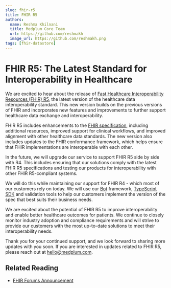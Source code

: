 ```yaml
---
slug: fhir-r5
title: FHIR R5
authors:
  name: Reshma Khilnani
  title: Medplum Core Team
  url: https://github.com/reshmakh
  image_url: https://github.com/reshmakh.png
tags: [fhir-datastore]
---
```


# FHIR R5: The Latest Standard for Interoperability in Healthcare

We are excited to hear about the release of [Fast Healthcare Interoperability Resources (FHIR) R5](http://hl7.org/fhir/), the latest version of the healthcare data interoperability standard. This new version builds on the previous versions of FHIR and incorporates new features and improvements to further support healthcare data exchange and interoperability.

FHIR R5 includes enhancements to the [FHIR specification](/docs/api/fhir/resources), including additional resources, improved support for clinical workflows, and improved alignment with other healthcare data standards. The new version also includes updates to the FHIR conformance framework, which helps ensure that FHIR implementations are interoperable with each other.

In the future, we will upgrade our service to support FHIR R5 side by side with R4. This includes ensuring that our solutions comply with the latest FHIR R5 specifications and testing our products for interoperability with other FHIR R5-compliant systems.

We will do this while maintaining our support for FHIR R4 - which most of our customers rely on today. We will use our [Bot](/docs/bots) framework, [TypeScript SDK](/docs/sdk) and validation tools to help our customers implement the version of the spec that best suits their business needs.

We are excited about the potential of FHIR R5 to improve interoperability and enable better healthcare outcomes for patients. We continue to closely monitor industry adoption and compliance requirements and will strive to provide our customers with the most up-to-date solutions to meet their interoperability needs.

Thank you for your continued support, and we look forward to sharing more updates with you soon. If you are interested in updates related to FHIR R5, please reach out at hello@medplum.com.

## Related Reading

- [FHIR Forums Announcement](https://chat.fhir.org/#narrow/stream/179240-Announcements/topic/R5.20IS.20LIVE)

